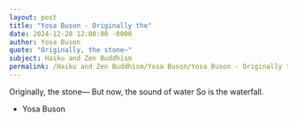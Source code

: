 ```yaml
---
layout: post
title: "Yosa Buson - Originally the"
date: 2024-12-28 12:00:00 -0000
author: Yosa Buson
quote: "Originally, the stone—"
subject: Haiku and Zen Buddhism
permalink: /Haiku and Zen Buddhism/Yosa Buson/Yosa Buson - Originally the
---
```


Originally, the stone—
But now, the sound of water
So is the waterfall.

- Yosa Buson
